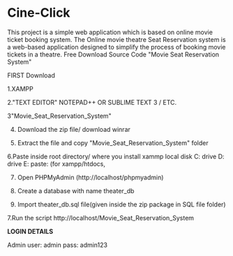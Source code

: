 # Cine-Click
This project is a simple web application which is based on online movie ticket booking system. The   Online    movie  theatre Seat Reservation system is a web-based application designed to simplify the process of booking movie tickets in a theatre.
Free Download Source Code "Movie Seat Reservation System"

FIRST Download

1.XAMPP

2."TEXT EDITOR" NOTEPAD++ OR SUBLIME TEXT 3 / ETC.

3"Movie_Seat_Reservation_System"

4. Download the zip file/ download winrar

5. Extract the file and copy "Movie_Seat_Reservation_System" folder

6.Paste inside root directory/ where you install xammp local disk C: drive D: drive E: paste: (for xampp/htdocs, 

7. Open PHPMyAdmin (http://localhost/phpmyadmin)

8. Create a database with name theater_db

6. Import theater_db.sql file(given inside the zip package in SQL file folder)

7.Run the script http://localhost/Movie_Seat_Reservation_System

**LOGIN DETAILS** 

Admin
user: admin
pass: admin123
